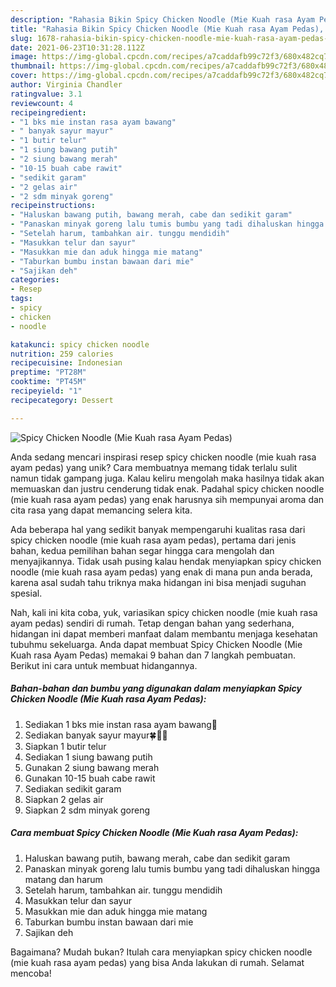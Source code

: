 ```yaml
---
description: "Rahasia Bikin Spicy Chicken Noodle (Mie Kuah rasa Ayam Pedas), Enak"
title: "Rahasia Bikin Spicy Chicken Noodle (Mie Kuah rasa Ayam Pedas), Enak"
slug: 1678-rahasia-bikin-spicy-chicken-noodle-mie-kuah-rasa-ayam-pedas-enak
date: 2021-06-23T10:31:28.112Z
image: https://img-global.cpcdn.com/recipes/a7caddafb99c72f3/680x482cq70/spicy-chicken-noodle-mie-kuah-rasa-ayam-pedas-foto-resep-utama.jpg
thumbnail: https://img-global.cpcdn.com/recipes/a7caddafb99c72f3/680x482cq70/spicy-chicken-noodle-mie-kuah-rasa-ayam-pedas-foto-resep-utama.jpg
cover: https://img-global.cpcdn.com/recipes/a7caddafb99c72f3/680x482cq70/spicy-chicken-noodle-mie-kuah-rasa-ayam-pedas-foto-resep-utama.jpg
author: Virginia Chandler
ratingvalue: 3.1
reviewcount: 4
recipeingredient:
- "1 bks mie instan rasa ayam bawang"
- " banyak sayur mayur"
- "1 butir telur"
- "1 siung bawang putih"
- "2 siung bawang merah"
- "10-15 buah cabe rawit"
- "sedikit garam"
- "2 gelas air"
- "2 sdm minyak goreng"
recipeinstructions:
- "Haluskan bawang putih, bawang merah, cabe dan sedikit garam"
- "Panaskan minyak goreng lalu tumis bumbu yang tadi dihaluskan hingga matang dan harum"
- "Setelah harum, tambahkan air. tunggu mendidih"
- "Masukkan telur dan sayur"
- "Masukkan mie dan aduk hingga mie matang"
- "Taburkan bumbu instan bawaan dari mie"
- "Sajikan deh"
categories:
- Resep
tags:
- spicy
- chicken
- noodle

katakunci: spicy chicken noodle 
nutrition: 259 calories
recipecuisine: Indonesian
preptime: "PT28M"
cooktime: "PT45M"
recipeyield: "1"
recipecategory: Dessert

---
```



![Spicy Chicken Noodle (Mie Kuah rasa Ayam Pedas)](https://img-global.cpcdn.com/recipes/a7caddafb99c72f3/680x482cq70/spicy-chicken-noodle-mie-kuah-rasa-ayam-pedas-foto-resep-utama.jpg)

Anda sedang mencari inspirasi resep spicy chicken noodle (mie kuah rasa ayam pedas) yang unik? Cara membuatnya memang tidak terlalu sulit namun tidak gampang juga. Kalau keliru mengolah maka hasilnya tidak akan memuaskan dan justru cenderung tidak enak. Padahal spicy chicken noodle (mie kuah rasa ayam pedas) yang enak harusnya sih mempunyai aroma dan cita rasa yang dapat memancing selera kita.



Ada beberapa hal yang sedikit banyak mempengaruhi kualitas rasa dari spicy chicken noodle (mie kuah rasa ayam pedas), pertama dari jenis bahan, kedua pemilihan bahan segar hingga cara mengolah dan menyajikannya. Tidak usah pusing kalau hendak menyiapkan spicy chicken noodle (mie kuah rasa ayam pedas) yang enak di mana pun anda berada, karena asal sudah tahu triknya maka hidangan ini bisa menjadi suguhan spesial.


Nah, kali ini kita coba, yuk, variasikan spicy chicken noodle (mie kuah rasa ayam pedas) sendiri di rumah. Tetap dengan bahan yang sederhana, hidangan ini dapat memberi manfaat dalam membantu menjaga kesehatan tubuhmu sekeluarga. Anda dapat membuat Spicy Chicken Noodle (Mie Kuah rasa Ayam Pedas) memakai 9 bahan dan 7 langkah pembuatan. Berikut ini cara untuk membuat hidangannya.

<!--inarticleads1-->

##### Bahan-bahan dan bumbu yang digunakan dalam menyiapkan Spicy Chicken Noodle (Mie Kuah rasa Ayam Pedas):

1. Sediakan 1 bks mie instan rasa ayam bawang🐓
1. Sediakan  banyak sayur mayur🍀🍃🌿
1. Siapkan 1 butir telur
1. Sediakan 1 siung bawang putih
1. Gunakan 2 siung bawang merah
1. Gunakan 10-15 buah cabe rawit
1. Sediakan sedikit garam
1. Siapkan 2 gelas air
1. Siapkan 2 sdm minyak goreng




<!--inarticleads2-->

##### Cara membuat Spicy Chicken Noodle (Mie Kuah rasa Ayam Pedas):

1. Haluskan bawang putih, bawang merah, cabe dan sedikit garam
1. Panaskan minyak goreng lalu tumis bumbu yang tadi dihaluskan hingga matang dan harum
1. Setelah harum, tambahkan air. tunggu mendidih
1. Masukkan telur dan sayur
1. Masukkan mie dan aduk hingga mie matang
1. Taburkan bumbu instan bawaan dari mie
1. Sajikan deh




Bagaimana? Mudah bukan? Itulah cara menyiapkan spicy chicken noodle (mie kuah rasa ayam pedas) yang bisa Anda lakukan di rumah. Selamat mencoba!
